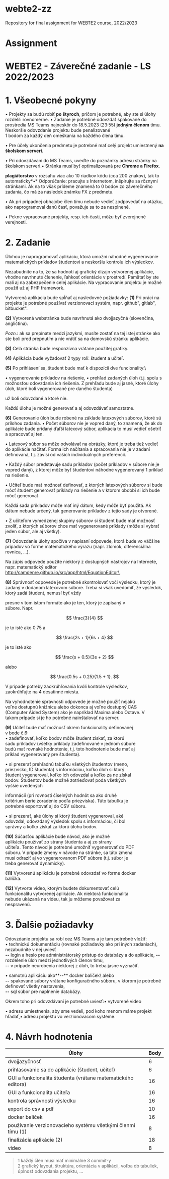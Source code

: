 # webte2-zz
Repository for final assignment for WEBTE2 course, 2022/2023

# Assignment 

# WEBTE2 - Záverečné zadanie - LS 2022/2023

# 1\. Všeobecné pokyny

*•* Projekty sa budú robiť **po štyroch**, pričom je potrebné,
aby ste si úlohy rozdelili rovnomerne.
*•* Zadanie je potrebné odovzdať spakované do prostredia MS Teams
najneskôr do 18.5.2023 (23:55) **jedným členom** tímu. Neskoršie
odovzdanie projektu bude penalizované\
1 bodom za každý deň omeškania na každého člena tímu.

*•* Pre účely ukončenia predmetu je potrebné mať celý projekt
umiestnený **na školskom serveri**.

*•* Pri odovzdávaní do MS Teams, uveďte do poznámky adresu
stránky na školskom serveri.*•* Stránka musí byť optimalizovaná
pre **Chrome a Firefox**.

**plagiátorstvo** v rozsahu viac ako 10 riadkov kódu (cca 200
znakov), tak to automaticky*•* Odporúčanie: pracujte s Internetom,
inšpirujte sa rôznymi stránkami. Ak na to však prídeme znamená to 0
bodov zo záverečného zadania, čo má za následok známku FX z
predmetu.

*•* Ak pri prípadnej obhajobe člen tímu nebude vedieť
zodpovedať na otázku, ako naprogramoval danú časť, považuje sa
to za nesplnené.

*•* Pekne vypracované projekty, resp. ich časti, môžu byť
zverejnené verejnosti.

# 2\. Zadanie

Úlohou je naprogramovať aplikáciu, ktorá umožní náhodné
vygenerovanie matematických príkladov študentovi a neskoršiu
kontrolu ich výsledkov.

Nezabudnite na to, že sa hodnotí aj grafický dizajn vytvorenej
aplikácie, vhodne navrhnuté členenie, ľahkosť orientácie v
prostredí. Pamätať by ste mali aj na zabezpečenie celej
aplikácie. Na vypracovanie projektu je možné použiť už aj PHP
framework.

Vytvorená aplikácia bude spĺňať aj nasledovné požiadavky:
**\(1\)** Pri práci na projekte je potrebné používať verzionovací
systém, napr. github", gitlab", bitbucket".

**\(2\)** Vytvorená webstránka bude navrhnutá ako dvojjazyčná
(slovenčina, angličtina).

*Pozn.*: ak sa prepínate medzi jazykmi, musíte zostať na tej istej
stránke ako ste boli pred prepnutím a nie vrátiť sa na domovskú
stránku aplikácie.

**\(3\)** Celá stránka bude responzívna vrátane použitej grafiky.

**\(4\)** Aplikácia bude vyžadovať 2 typy rolí: študent a učiteľ.

**\(5\)** Po prihlásení sa, študent bude mať k dispozícii dve
funcionality:\

*•* vygenerovanie príkladov na riešenie, *•* prehľad zadaných
úloh (t.j. spolu s možnosťou odovzdania ich riešenia. Z prehľadu
bude aj jasné, ktoré úlohy úloh, ktoré boli vygenerované pre
daného študenta)

už boli odovzdané a ktoré nie.

Každú úlohu je možné generovať a aj odovzdávať samostatne.

**\(6\)** Generovanie úloh bude robené na základe latexových súborov,
ktoré sú prílohou zadania. *•* Počet súborov nie je vopred daný,
to znamená, že ak do aplikácie bude pridaný ďaľší latexový
súbor, aplikácia to musí vedieť ošetriť a spracovať aj ten.

*•* Latexový súbor sa môže odvolávať na obrázky, ktoré je
treba tiež vedieť do aplikácie načítať. Forma ich načítania a
spracovania nie je v zadaní definovaná, t.j. závisí od vašich
individuálnych preferencií.

*•* Každý súbor predstavuje sadu príkladov (počet príkladov v
súbore nie je vopred daný), z ktorej môže byť študentovi
náhodne vygenerovaný 1 príklad na riešenie.

*•* Učiteľ bude mať možnosť definovať, z ktorých latexových
súborov si bude môcť študent generovať príklady na riešenie a v
ktorom období si ich bude môcť generovať.

Každá sada príkladov môže mať iný dátum, kedy môže byť
použitá. Ak dátum nebude určený, tak generovanie príkladov z
tejto sady je otvorené.

*•* Z učiteľom vymedzenej skupiny súborov si študent bude mať
možnosť zvoliť, z ktorých súborov chce mať vygenerované
príklady (môže si vybrať jeden súbor, ale aj všetky).

**\(7\)** Odovzdanie úlohy spočíva v napísaní odpovede, ktorá bude
vo väčšine prípadov vo forme matematického výrazu (napr. zlomok,
diferenciálna rovnica, \...).

Na zápis odpovede použite niektorý z dostupných nástrojov na
Internete, napr. matematický editor
http://camdenre.github.io/src/app/html/EquationEditor\

**\(8\)** Správnosť odpovede je potrebné skontrolovať voči výsledku,
ktorý je zadaný v dodanom latexovom súbore. Treba si však
uvedomiť, že výsledok, ktorý zadá študent, nemusí byť vždy

presne v tom istom formáte ako je ten, ktorý je zapísaný v          
súbore. Napr.    

$$
\frac{3}{4}
$$

je to isté ako 0.75 a

$$
\frac{2s + 1}{6s + 4}
$$

je to isté ako

$$
\frac{s + 0.5}{3s + 2}
$$ 

alebo

$$
\frac{0.5s + 0.25}{1.5 + 1}.
$$

V prípade potreby zaokrúhľovania kvôli kontrole výsledkov,          
zaokrúhľujte na 4 desatinné miesta.                                
                                                                    
Na vyhodnotenie správnosti odpovede je možné použiť nejakú          
voľne dostupnú knižnicu alebo dokonca aj voľne dostupný CAS         
(Computer Aided System) ako je napríklad Maxima alebo Octave. V     
takom prípade si je ho potrebné nainštalovať na server.             
                                                                    
**\(9\)** Učiteľ bude mať možnosť okrem funkcionality definovanej       
v bode č.6:                                                       
*•* zadefinovať, koľko bodov môže študent získať, za ktorú          
sadu príkladov (všetky príklady zadefinované v jednom súbore        
budú mať rovnaké hodnotenie, t.j. toto hodnotenie bude mať aj       
príklad vygenerovaný pre študenta).                                 
                                                                    
*•* si prezerať prehľadnú tabuľku všetkých študentov (meno,         
priezvisko, ID študenta) s informáciou, koľko úloh si ktorý         
študent vygeneroval, koľko ich odovzdal a koľko za ne získal        
bodov. Študentov bude možné zotrieďovať poda všetkých               
vyššie uvedených                                                    
                                                                    
informácií (pri rovnosti číselných hodnôt sa ako druhé              
kritérium berie zoradenie podľa priezviska). Túto tabuľku je        
potrebné exportovať aj do CSV súboru.                               
                                                                    
*•* si prezerať, aké úlohy si ktorý študent vygeneroval, aké        
odovzdal, odovzdaný výsledok spolu s informáciou, či bol            
správny a koľko získal za ktorú úlohu bodov.                        
                                                                    
**\(10\)** Súčasťou aplikácie bude návod, ako je možné                  
aplikáciu používať zo strany študenta a aj zo strany                
učiteľa. Tento návod je potrebné umožniť vygenerovať do PDF         
súboru. V prípade zmeny v návode na stránke, sa táto zmena          
musí odraziť aj vo vygenerovanom PDF súbore (t.j. súbor je          
treba generovať dynamicky).                                         
                                                                    
**\(11\)** Vytvorenú aplikáciu je potrebné odovzdať vo forme docker     
balíčka.                                                            
                                                                    
**\(12\)** Vytvorte video, ktorým budete dokumentovať celú              
funkcionalitu vytvorenej aplikácie. Ak niektorá funkcionalita       
nebude ukázaná na videu, tak ju môžeme považovať za                 
nespravenú.                                                         

# 3\. Ďalšie požiadavky

Odovzdanie projektu sa robí cez MS Teams a je tam potrebné
vložiť:\
*•* technickú dokumentáciu (rovnaké požiadavky ako pri iných
zadaniach), nezabudnite v nej uviesť\
**--** login a heslo pre administrátorský prístup do databázy a do
aplikácie, **--** rozdelenie úloh medzi jednotlivých členov
tímu,\
**--** v prípade neurobenia niektorej z úloh, to treba jasne vyznačiť.

*•* samotnú aplikáciu ako**--** docker balíček\ alebo\
**--** spakované súbory vrátane konfiguračného súboru, v ktorom
je potrebné definovať všetky nastavenia,\
**--** sql súbor pre naplnenie databázy.

Okrem toho pri odovzdávaní je potrebné uviesť:*•* vytvorené video

*•* adresu umiestnenia, aby sme vedeli, pod koho menom máme projekt
hľadať,*•* adresu projektu vo verzionovacom systéme.

# 4\. Návrh hodnotenia

| **Úlohy**                                                    | **Body**   |
| ------------------------------------------------------------ | ---------- |
| dvojjazyčnosť                                                | 6          |
| prihlasovanie sa do aplikácie (študent, učiteľ)              | 6          |
| GUI a funkcionalita študenta (vrátane matematického editora) | 16         |
| GUI a funkcionalita učiteľa                                  | 16         |
| kontrola správnosti výsledku                                 | 16         |
| export do csv a pdf                                          | 10         |
| docker balíček                                               | 16         |
| používanie verzionovacieho systému všetkými členmi tímu (1)  | 8          |
| finalizácia aplikácie (2)                                    | 18         |
| video                                                        | 8          |

> 1 každý člen musí mať minimálne 3 commit-y\
> 2 grafický layout, štruktúra, orientácia v aplikácii, voľba db
> tabuliek, úplnosť odovzdania projektu, \...
